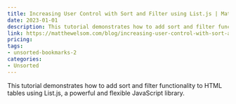 ```yaml
---
title: Increasing User Control with Sort and Filter using List.js | Matthew Elsom | Design & Digital Strategy
date: 2023-01-01
description: This tutorial demonstrates how to add sort and filter functionality to HTML tables using List.js, a powerful and flexible JavaScript library.
link: https://matthewelsom.com/blog/increasing-user-control-with-sort-and-filter-using-list-js.html#the-result
pricing: 
tags: 
- unsorted-bookmarks-2 
categories: 
- Unsorted 
---
```


This tutorial demonstrates how to add sort and filter functionality to HTML tables using List.js, a powerful and flexible JavaScript library.